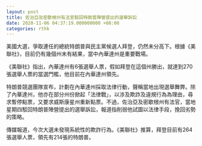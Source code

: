 ```yaml
---
layout: post
title: 佐治亞及密歇根州有法官駁回特朗普陣營提出的選舉訴訟
date: 2020-11-06 04:37:19.000000000 +08:00
categories: rthk
---
```


美國大選，爭取連任的總統特朗普與民主黨候選人拜登，仍然未分高下。根據《美聯社》，目前仍有幾個州未有結果，當中內華達州是重要戰場。

《美聯社》指出，內華達州有6張選舉人票，假如拜登在這個州勝出，就達到270張選舉人票的當選門檻，他目前在內華達州領先。

特朗普競選團隊宣布，計劃在內華達州採取法律行動，聲稱當地出現選舉舞弊。除了內華達州，他亦在部分州份掀起「法律戰」，以涉及欺詐及違規行為為理由，尋求暫停點票，又要求威斯康星州重新點票。不過，佐治亞及密歇根州有法官，當地星期四駁回特朗普陣營提出的選舉訴訟，報道指削弱他試圖以法律手段，挽回劣勢的策略。

傳媒報道，今次大選未發現系統性的欺詐行為。《美聯社》推算，拜登目前有264張選舉人票，領先有214張的特朗普。
